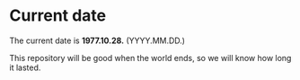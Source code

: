 # Current date

The current date is **1977.10.28.** (YYYY.MM.DD.)

This repository will be good when the world ends, so we will know how long it lasted.